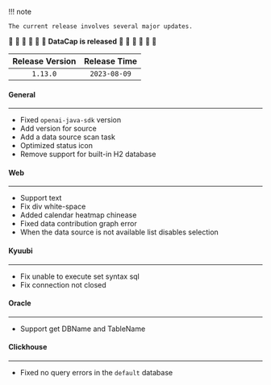 !!! note

    The current release involves several major updates.

:tada: :tada: :tada: :tada: :tada: :tada: **DataCap is released** :tada: :tada: :tada: :tada: :tada: :tada:

| Release Version | Release Time |
|:---------------:|:------------:|
|    `1.13.0`     | `2023-08-09` |

#### General

---

- Fixed `openai-java-sdk` version
- Add version for source
- Add a data source scan task
- Optimized status icon
- Remove support for built-in H2 database

#### Web

---

- Support text
- Fix div white-space
- Added calendar heatmap chinease
- Fixed data contribution graph error
- When the data source is not available list disables selection

#### Kyuubi

---

- Fix unable to execute set syntax sql
- Fix connection not closed

#### Oracle

---

- Support get DBName and TableName

#### Clickhouse

---

- Fixed no query errors in the `default` database
